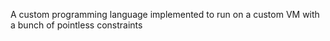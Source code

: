 A custom programming language implemented to run on a custom VM with a bunch of pointless constraints
